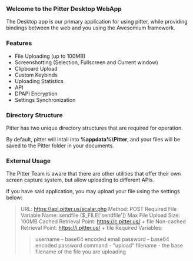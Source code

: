 ### Welcome to the Pitter Desktop WebApp
The Desktop app is our primary application for using pitter, while providing bindings between the web and you using the Awesomium framework.

### Features
 - File Uploading (up to 100MB)
 - Screenshotting (Selection, Fullscreen and Current window)
 - Clipboard Upload
 - Custom Keybinds
 - Uploading Statistics
 - API 
 - DPAPI Encryption
 - Settings Synchronization

### Directory Structure
Pitter has two unique directory structures that are required for operation.

By default, pitter will intall into **%appdata%\Pitter**, and your files will be saved to the Pitter folder in your documents.

### External Usage
The Pitter Team is aware that there are other utilities that offer their own screen capture system, but allow uploading to different APIs.

If you have said application, you may upload your file using the settings below:

> URL: https://api.pitter.us/scalar.php
> Method: POST
> Required File Variable Name: sendfile ($_FILE['sendfile'])
> Max File Upload Size: 100MB
> Cached Retrieval Point: https://c.pitter.us/ + file
> Non-cached Retrieval Point: https://i.pitter.us/ + file
> Required Variables:
>> username - base64 encoded email
>> password - base64 encoded password
>>command - "upload"
>>filename - the base filename of the file you are uploading
